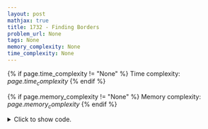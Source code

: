 ```yaml
---
layout: post
mathjax: true
title: 1732 - Finding Borders
problem_url: None
tags: None
memory_complexity: None
time_complexity: None
---
```




{% if page.time_complexity != "None" %}
Time complexity: ${{ page.time_complexity }}$
{% endif %}

{% if page.memory_complexity != "None" %}
Memory complexity: ${{ page.memory_complexity }}$
{% endif %}

<details>
<summary>
<p style="display:inline">Click to show code.</p>
</summary>
```cpp
{% raw %}
using namespace std;
using vi = vector<int>;
vi prefix_function(string s)
{
    int n = s.size();
    vi pi(n, 0);
    for (int i = 1; i < n; ++i)
    {
        int j = pi[i - 1];
        while (j > 0 and s[i] != s[j])
            j = pi[j - 1];
        if (s[i] == s[j])
            ++j;
        pi[i] = j;
    }
    return pi;
}
void solve(string s)
{
    int i = s.size() - 1;
    vi pi = prefix_function(s), ans;
    while (pi[i])
    {
        ans.push_back(pi[i]);
        i = pi[i] - 1;
    }
    for_each(ans.rbegin(), ans.rend(), [](int x) { cout << x << " "; });
    cout << endl;
}
int main(void)
{
    string s;
    cin >> s;
    solve(s);
    return 0;
}

{% endraw %}
```
</details>

